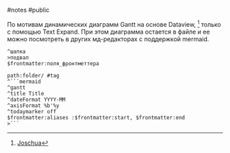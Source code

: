 #notes #public

По мотивам динамических диаграмм Gantt на основе Dataview, [^1] только с помощью Text Expand. При этом диаграмма остается в файле и ее можно посмотреть в других мд-редакторах с поддержкой mermaid.

```code
^шапка
>подвал
$frontmatter:поля_фронтметтера
```

```expander
path:folder/ #tag
^```mermaid
^gantt
^title Title
^dateFormat YYYY-MM
^axisFormat %b'%y
^todaymarker off
$frontmatter:aliases :$frontmatter:start, $frontmatter:end
>```
```

[^1]: [Joschua](https://joschua.io/posts/2023/01/11/mermaid-reading-gantt-charts/)